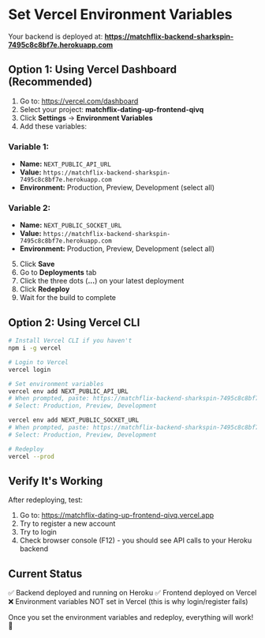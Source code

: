 # Set Vercel Environment Variables

Your backend is deployed at: **https://matchflix-backend-sharkspin-7495c8c8bf7e.herokuapp.com**

## Option 1: Using Vercel Dashboard (Recommended)

1. Go to: https://vercel.com/dashboard
2. Select your project: **matchflix-dating-up-frontend-qivq**
3. Click **Settings** → **Environment Variables**
4. Add these variables:

### Variable 1:
- **Name:** `NEXT_PUBLIC_API_URL`
- **Value:** `https://matchflix-backend-sharkspin-7495c8c8bf7e.herokuapp.com`
- **Environment:** Production, Preview, Development (select all)

### Variable 2:
- **Name:** `NEXT_PUBLIC_SOCKET_URL`
- **Value:** `https://matchflix-backend-sharkspin-7495c8c8bf7e.herokuapp.com`
- **Environment:** Production, Preview, Development (select all)

5. Click **Save**
6. Go to **Deployments** tab
7. Click the three dots (**...**) on your latest deployment
8. Click **Redeploy**
9. Wait for the build to complete

## Option 2: Using Vercel CLI

```bash
# Install Vercel CLI if you haven't
npm i -g vercel

# Login to Vercel
vercel login

# Set environment variables
vercel env add NEXT_PUBLIC_API_URL
# When prompted, paste: https://matchflix-backend-sharkspin-7495c8c8bf7e.herokuapp.com
# Select: Production, Preview, Development

vercel env add NEXT_PUBLIC_SOCKET_URL
# When prompted, paste: https://matchflix-backend-sharkspin-7495c8c8bf7e.herokuapp.com
# Select: Production, Preview, Development

# Redeploy
vercel --prod
```

## Verify It's Working

After redeploying, test:

1. Go to: https://matchflix-dating-up-frontend-qivq.vercel.app
2. Try to register a new account
3. Try to login
4. Check browser console (F12) - you should see API calls to your Heroku backend

## Current Status

✅ Backend deployed and running on Heroku
✅ Frontend deployed on Vercel
❌ Environment variables NOT set in Vercel (this is why login/register fails)

Once you set the environment variables and redeploy, everything will work! 🚀
